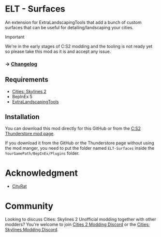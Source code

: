 # ELT - Surfaces
An extension for ExtraLandscapingTools that add a bunch of custom surfaces that can be useful for detailing/landscaping your cities.

> [!IMPORTANT]  
> We're in the early stages of C:S2 modding and the tooling is not ready yet so please take this mod as it is and accept any issue.

### -> [Changelog](https://github.com/AlphaGaming7780/ELT-Surfaces/blob/main/CHANGELOG.md)

## Requirements

- [Cities: Skylines 2](https://store.steampowered.com/app/949230/Cities_Skylines_II/)
- BepInEx 5
- [ExtraLandscapingTools](https://github.com/AlphaGaming7780/ExtraLandscapingTools)

## Installation 

You can download this mod directly for this GitHub or from the [C:S2 Thunderstore mod page](https://thunderstore.io/c/cities-skylines-ii/p/TritonSupreme/ELT_-_Surfaces/).

If you download it from the GitHub or the Thunderstore page without using the mod manger, you need to put the folder named `ELT-Surfaces` inside the `YourGamePath/BepInEx/Plugins` folder.


# Acknowledgment
- [CityRat](https://thunderstore.io/c/cities-skylines-ii/p/CityRat/)

# Community
Looking to discuss Cities: Skylines 2 Unofficial modding together with other modders? You're welcome to join [Cities 2 Modding Discord](https://discord.gg/vd7HXnpPJf) or the [Cities: Skylines Modding Discord](https://discord.gg/27CVdGFA47).

